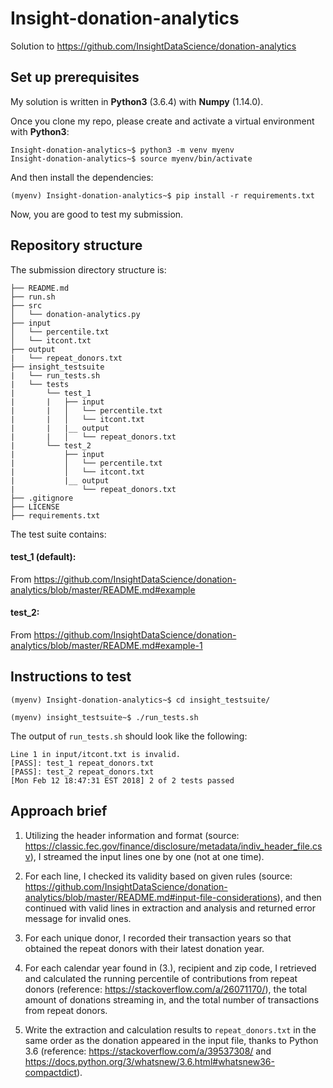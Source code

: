 # Insight-donation-analytics
Solution to https://github.com/InsightDataScience/donation-analytics


## Set up prerequisites
My solution is written in **Python3** (3.6.4) with **Numpy** (1.14.0).

Once you clone my repo, please create and activate a virtual environment with **Python3**:
```
Insight-donation-analytics~$ python3 -m venv myenv
Insight-donation-analytics~$ source myenv/bin/activate
```
And then install the dependencies:
```
(myenv) Insight-donation-analytics~$ pip install -r requirements.txt
```
Now, you are good to test my submission.


## Repository structure

The submission directory structure is:

    ├── README.md 
    ├── run.sh
    ├── src
    │   └── donation-analytics.py
    ├── input
    │   └── percentile.txt
    │   └── itcont.txt
    ├── output
    |   └── repeat_donors.txt
    ├── insight_testsuite
    |   └── run_tests.sh
    |   └── tests
    |       └── test_1
    |       |   ├── input
    |       |   │   └── percentile.txt
    |       |   │   └── itcont.txt
    |       |   |__ output
    |       |   │   └── repeat_donors.txt
    |       └── test_2
    |           ├── input
    |           │   └── percentile.txt
    |           │   └── itcont.txt
    |           |__ output
    |               └── repeat_donors.txt
    ├── .gitignore
    ├── LICENSE
    ├── requirements.txt

The test suite contains:

#### test_1 (default):
From https://github.com/InsightDataScience/donation-analytics/blob/master/README.md#example

#### test_2:
From https://github.com/InsightDataScience/donation-analytics/blob/master/README.md#example-1


## Instructions to test

```
(myenv) Insight-donation-analytics~$ cd insight_testsuite/
```

```
(myenv) insight_testsuite~$ ./run_tests.sh
```

The output of `run_tests.sh` should look like the following:
```
Line 1 in input/itcont.txt is invalid.
[PASS]: test_1 repeat_donors.txt
[PASS]: test_2 repeat_donors.txt
[Mon Feb 12 18:47:31 EST 2018] 2 of 2 tests passed
```


## Approach brief

1. Utilizing the header information and format (source: https://classic.fec.gov/finance/disclosure/metadata/indiv_header_file.csv), I streamed the input lines one by one (not at one time).

2. For each line, I checked its validity based on given rules (source: https://github.com/InsightDataScience/donation-analytics/blob/master/README.md#input-file-considerations), and then continued with valid lines in extraction and analysis and returned error message for invalid ones.

3. For each unique donor, I recorded their transaction years so that obtained the repeat donors with their latest donation year.

4. For each calendar year found in (3.), recipient and zip code, I retrieved and calculated the running percentile of contributions from repeat donors (reference: https://stackoverflow.com/a/26071170/), the total amount of donations streaming in, and the total number of transactions from repeat donors.

5. Write the extraction and calculation results to `repeat_donors.txt` in the same order as the donation appeared in the input file, thanks to Python 3.6 (reference: https://stackoverflow.com/a/39537308/ and https://docs.python.org/3/whatsnew/3.6.html#whatsnew36-compactdict).
